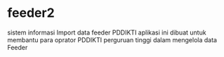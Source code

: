 # feeder2
sistem informasi Import data feeder PDDIKTI
aplikasi ini dibuat untuk membantu para oprator PDDIKTI perguruan tinggi dalam mengelola data Feeder

